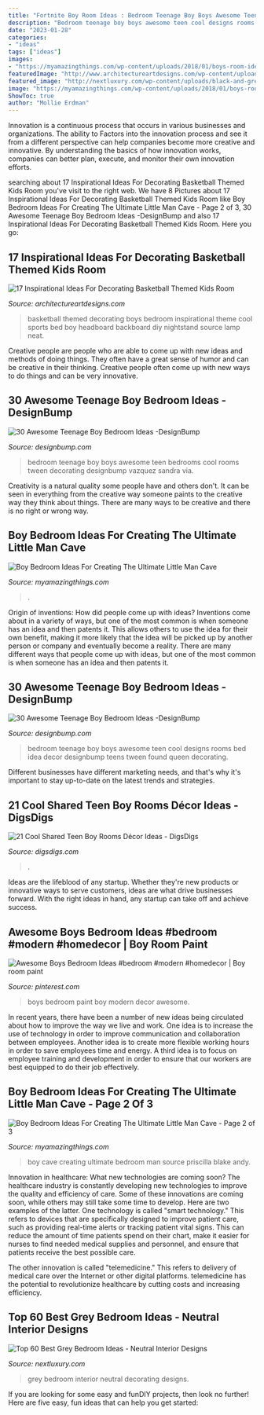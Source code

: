 ```yaml
---
title: "Fortnite Boy Room Ideas : Bedroom Teenage Boy Boys Awesome Teen Cool Designs Rooms Bed Idea Decor Designbump Teens Tween Found Queen Decorating"
description: "Bedroom teenage boy boys awesome teen cool designs rooms bed idea decor designbump teens tween found queen decorating"
date: "2023-01-28"
categories:
- "ideas"
tags: ["ideas"]
images:
- "https://myamazingthings.com/wp-content/uploads/2018/01/boys-room-ideas-2-.jpg"
featuredImage: "http://www.architectureartdesigns.com/wp-content/uploads/2016/11/10-33.jpg"
featured_image: "http://nextluxury.com/wp-content/uploads/black-and-grey-bedroom-decorating-ideas-1.jpg"
image: "https://myamazingthings.com/wp-content/uploads/2018/01/boys-room-ideas-2-.jpg"
ShowToc: true
author: "Mollie Erdman"
---
```



Innovation is a continuous process that occurs in various businesses and organizations. The ability to Factors into the innovation process and see it from a different perspective can help companies become more creative and innovative. By understanding the basics of how innovation works, companies can better plan, execute, and monitor their own innovation efforts.

	

		
searching about 17 Inspirational Ideas For Decorating Basketball Themed Kids Room you've visit to the right web. We have 8 Pictures about 17 Inspirational Ideas For Decorating Basketball Themed Kids Room like Boy Bedroom Ideas For Creating The Ultimate Little Man Cave - Page 2 of 3, 30 Awesome Teenage Boy Bedroom Ideas -DesignBump and also 17 Inspirational Ideas For Decorating Basketball Themed Kids Room. Here you go:
		
    
## 17 Inspirational Ideas For Decorating Basketball Themed Kids Room

<img loading=lazy src="http://www.architectureartdesigns.com/wp-content/uploads/2016/11/10-33.jpg" onerror="this.onerror=null;this.src='https://tse3.mm.bing.net/th?id=OIP.dkQDcR-W1qXc0JK5J5Z-DQHaLD&amp;pid=15.1';" alt="17 Inspirational Ideas For Decorating Basketball Themed Kids Room">

_Source: architectureartdesigns.com_

>basketball themed decorating boys bedroom inspirational theme cool sports bed boy headboard backboard diy nightstand source lamp neat. 

	

Creative people are people who are able to come up with new ideas and methods of doing things. They often have a great sense of humor and can be creative in their thinking. Creative people often come up with new ways to do things and can be very innovative.

    
## 30 Awesome Teenage Boy Bedroom Ideas -DesignBump

<img loading=lazy src="https://designbump.com/wp-content/uploads/2014/10/teenage-boys-bedroom-ideas-015.jpg" onerror="this.onerror=null;this.src='https://tse2.mm.bing.net/th?id=OIP.-1IDI0KTKe4gPj0mF8EPbAHaGA&amp;pid=15.1';" alt="30 Awesome Teenage Boy Bedroom Ideas -DesignBump">

_Source: designbump.com_

>bedroom teenage boy boys awesome teen bedrooms cool rooms tween decorating designbump vazquez sandra via. 

	

Creativity is a natural quality some people have and others don't. It can be seen in everything from the creative way someone paints to the creative way they think about things. There are many ways to be creative and there is no right or wrong way.

    
## Boy Bedroom Ideas For Creating The Ultimate Little Man Cave

<img loading=lazy src="https://myamazingthings.com/wp-content/uploads/2018/01/boys-room-ideas-2-.jpg" onerror="this.onerror=null;this.src='https://tse1.mm.bing.net/th?id=OIP.2amFHkQHA9F_7o1K1FQVXAHaHa&amp;pid=15.1';" alt="Boy Bedroom Ideas For Creating The Ultimate Little Man Cave">

_Source: myamazingthings.com_

>. 

	

Origin of inventions: How did people come up with ideas?
Inventions come about in a variety of ways, but one of the most common is when someone has an idea and then patents it. This allows others to use the idea for their own benefit, making it more likely that the idea will be picked up by another person or company and eventually become a reality. There are many different ways that people come up with ideas, but one of the most common is when someone has an idea and then patents it.

    
## 30 Awesome Teenage Boy Bedroom Ideas -DesignBump

<img loading=lazy src="https://designbump.com/wp-content/uploads/2014/10/teenage-boys-bedroom-ideas-007.jpg" onerror="this.onerror=null;this.src='https://tse1.mm.bing.net/th?id=OIP.LDFzvFKJXD5Cf9THLPNeRAHaJ4&amp;pid=15.1';" alt="30 Awesome Teenage Boy Bedroom Ideas -DesignBump">

_Source: designbump.com_

>bedroom teenage boy boys awesome teen cool designs rooms bed idea decor designbump teens tween found queen decorating. 

	

Different businesses have different marketing needs, and that's why it's important to stay up-to-date on the latest trends and strategies.

    
## 21 Cool Shared Teen Boy Rooms Décor Ideas - DigsDigs

<img loading=lazy src="https://www.digsdigs.com/photos/cool-shared-teen-boy-rooms-decor-ideas-1.jpg" onerror="this.onerror=null;this.src='https://tse3.mm.bing.net/th?id=OIP.tBFWMzvjAI4siFnX_akvFQAAAA&amp;pid=15.1';" alt="21 Cool Shared Teen Boy Rooms Décor Ideas - DigsDigs">

_Source: digsdigs.com_

>. 

	

Ideas are the lifeblood of any startup. Whether they're new products or innovative ways to serve customers, ideas are what drive businesses forward. With the right ideas in hand, any startup can take off and achieve success.

    
## Awesome Boys Bedroom Ideas #bedroom #modern #homedecor | Boy Room Paint

<img loading=lazy src="https://i.pinimg.com/736x/6e/b7/ec/6eb7ec49c9cfa31ab940b8448cfbb904.jpg" onerror="this.onerror=null;this.src='https://tse2.mm.bing.net/th?id=OIP.1N2gbtYQMfFX_pICncplawHaLD&amp;pid=15.1';" alt="Awesome Boys Bedroom Ideas #bedroom #modern #homedecor | Boy room paint">

_Source: pinterest.com_

>boys bedroom paint boy modern decor awesome. 

	

In recent years, there have been a number of new ideas being circulated about how to improve the way we live and work. One idea is to increase the use of technology in order to improve communication and collaboration between employees. Another idea is to create more flexible working hours in order to save employees time and energy. A third idea is to focus on employee training and development in order to ensure that our workers are best equipped to do their job effectively.

    
## Boy Bedroom Ideas For Creating The Ultimate Little Man Cave - Page 2 Of 3

<img loading=lazy src="http://myamazingthings.com/wp-content/uploads/2018/01/boys-room-ideas-10-.jpg" onerror="this.onerror=null;this.src='https://tse1.mm.bing.net/th?id=OIP.Wc9LFU854-bvUID7OtTyJwHaKX&amp;pid=15.1';" alt="Boy Bedroom Ideas For Creating The Ultimate Little Man Cave - Page 2 of 3">

_Source: myamazingthings.com_

>boy cave creating ultimate bedroom man source priscilla blake andy. 

	

Innovation in healthcare: What new technologies are coming soon?
The healthcare industry is constantly developing new technologies to improve the quality and efficiency of care. Some of these innovations are coming soon, while others may still take some time to develop. Here are two examples of the latter. 
One technology is called "smart technology." This refers to devices that are specifically designed to improve patient care, such as providing real-time alerts or tracking patient vital signs. This can reduce the amount of time patients spend on their chart, make it easier for nurses to find needed medical supplies and personnel, and ensure that patients receive the best possible care. 

The other innovation is called "telemedicine." This refers to delivery of medical care over the Internet or other digital platforms. telemedicine has the potential to revolutionize healthcare by cutting costs and increasing efficiency.

    
## Top 60 Best Grey Bedroom Ideas - Neutral Interior Designs

<img loading=lazy src="http://nextluxury.com/wp-content/uploads/black-and-grey-bedroom-decorating-ideas-1.jpg" onerror="this.onerror=null;this.src='https://tse4.mm.bing.net/th?id=OIP.A7xp_EWRqWRE1XMTZYcl7wAAAA&amp;pid=15.1';" alt="Top 60 Best Grey Bedroom Ideas - Neutral Interior Designs">

_Source: nextluxury.com_

>grey bedroom interior neutral decorating designs. 

	

If you are looking for some easy and funDIY projects, then look no further! Here are five easy, fun ideas that can help you get started: 

